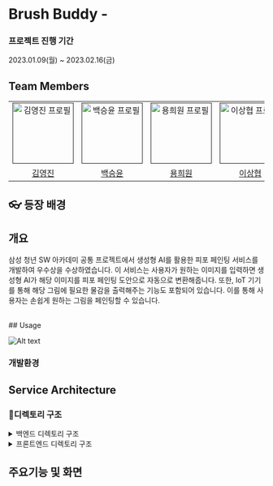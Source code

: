 # Brush Buddy -

### 프로젝트 진행 기간

2023.01.09(월) ~ 2023.02.16(금)

## Team Members

<div align="left">
  <table>
    <tr>
        <td align="center">
        <a href="">
          <img src="assets/yj.png" alt="김영진 프로필" width=120 height=120 />
        </a>
      </td>
      <td align="center">
        <a href="">
          <img src="assets/sy.png" alt="백승윤 프로필" width=120 height=120 />
        </a>
      </td>
      <td align="center">
        <a href="">
          <img src="assets/hw.png" alt="용희원	 프로필" width=120 height=120 />
        </a>
      </td>
      <td align="center">
        <a href="">
          <img src="assets/sh.png" alt="이상협 프로필" width=120 height=120 />
        </a>
      </td>
      <td align="center">
        <a href="">
          <img src="assets/sa.png" alt="이신애 프로필" width=120 height=120 />
        </a>
      </td>
      <td align="center">
        <a href="">
          <img src="assets/sm.png" alt="전소민 프로필" width=120 height=120 />
        </a>
      </td>
    </tr>
    <tr>
      <td align="center">
        <a href="">
         김영진
        </a>
      </td>
      <td align="center">
        <a href="https://github.com/">
          백승윤
        </a>
      </td>
      <td align="center">
        <a href="https://github.com/">
          용희원
        </a>
      </td>
      <td align="center">
        <a href="https://github.com/">
          이상협
        </a>
      </td>
      <td align="center">
        <a href="https://github.com/">
          이신애
        </a>
      </td>
      <td align="center">
        <a href="https://github.com/">
          전소민
        </a>
      </td>
    </tr>
  </table>
</div>

## 👓 등장 배경

####

## 개요
<p>
삼성 청년 SW 아카데미 공통 프로젝트에서 생성형 AI를 활용한 피포 페인팅 서비스를 개발하여 우수상을 수상하였습니다. 
이 서비스는 사용자가 원하는 이미지를 입력하면 생성형 AI가 해당 이미지를 피포 페인팅 도안으로 자동으로 변환해줍니다. 
또한, IoT 기기를 통해 해당 그림에 필요한 물감을 출력해주는 기능도 포함되어 있습니다. 
이를 통해 사용자는 손쉽게 원하는 그림을 페인팅할 수 있습니다.
</p>
<br>
## Usage

![Alt text](image.png)

### 개발환경

## Service Architecture

### 📂디렉토리 구조

<details>
  <summary>
  백엔드 디렉토리 구조
  </summary>
  
 </details>

<details>
  <summary>
  프론트엔드 디렉토리 구조
  </summary>

    ├── App.vue
    ├── api
    │   ├── axios.ts
    │   ├── board.ts
    │   ├── draft.ts
    │   ├── machine.ts
    │   ├── palette.ts
    │   ├── type.ts
    │   └── user.ts
    ├── assets
    │   ├── background.png
    │   ├── icon
    │   ├── images
    │   ├── kakao.png
    │   └── logo.png
    ├── components
    │   ├── Community
    │   ├── CommunityComponent.vue
    │   ├── Diary
    │   ├── Draft
    │   ├── DraftDetail
    │   ├── NavigationComponent.vue
    │   ├── Palette
    │   ├── Pay
    │   ├── Search
    │   ├── SearchComponent.vue
    │   └── common
    ├── main.ts
    ├── router
    │   └── index.ts
    ├── stores
    │   ├── boardlike.ts
    │   ├── bookmark.ts
    │   ├── counter.ts
    │   ├── image.ts
    │   ├── menutypes.ts
    │   ├── pay.ts
    │   └── user.ts
    ├── views
    │   ├── CommunityBoardListView.vue
    │   ├── CommunityDetailView.vue
    │   ├── CommunityModifyView.vue
    │   ├── DiaryView.vue
    │   ├── DraftCreateAIView.vue
    │   ├── DraftDetailView.vue
    │   ├── DraftPipoMakeView.vue
    │   ├── DraftView.vue
    │   ├── DraftWrite.vue
    │   ├── HomeListView.vue
    │   ├── HomeView.vue
    │   ├── LoginView.vue
    │   ├── PaletteDetailView.vue
    │   ├── SearchView.vue
    │   ├── payCharge.vue
    │   └── payView.vue
    └── vite-env.d.ts

</details>

## 주요기능 및 화면

<img src="assets/login.jpg" alt="" />
<img src="assets/AIPrompt.jpg" alt=""   />
<img src="assets/palette.jpg" alt=""   />
<img src="assets/communityDetail.jpg" alt=""   />
<img src="assets/draftDetail.jpg
" alt=""   />
<img src="assets/draftmake.jpg" alt=""   />
<img src="assets/draftmake.jpg" alt=""   />
<img src="assets/machinemake.jpg" alt=""   />
<img src="assets/makeAI.jpg" alt=""   />
<img src="assets/paletteMake.jpg" alt=""   />
